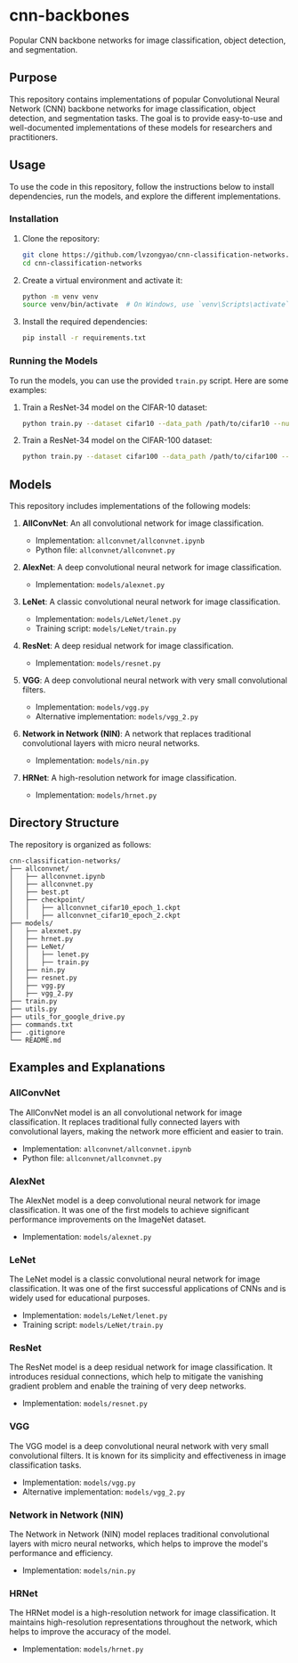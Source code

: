 # cnn-backbones

Popular CNN backbone networks for image classification, object detection, and segmentation.

## Purpose

This repository contains implementations of popular Convolutional Neural Network (CNN) backbone networks for image classification, object detection, and segmentation tasks. The goal is to provide easy-to-use and well-documented implementations of these models for researchers and practitioners.

## Usage

To use the code in this repository, follow the instructions below to install dependencies, run the models, and explore the different implementations.

### Installation

1. Clone the repository:
   ```bash
   git clone https://github.com/lvzongyao/cnn-classification-networks.git
   cd cnn-classification-networks
   ```

2. Create a virtual environment and activate it:
   ```bash
   python -m venv venv
   source venv/bin/activate  # On Windows, use `venv\Scripts\activate`
   ```

3. Install the required dependencies:
   ```bash
   pip install -r requirements.txt
   ```

### Running the Models

To run the models, you can use the provided `train.py` script. Here are some examples:

1. Train a ResNet-34 model on the CIFAR-10 dataset:
   ```bash
   python train.py --dataset cifar10 --data_path /path/to/cifar10 --num_classes 10 --batch_size 128 --model resnet34 --num_epochs 30
   ```

2. Train a ResNet-34 model on the CIFAR-100 dataset:
   ```bash
   python train.py --dataset cifar100 --data_path /path/to/cifar100 --num_classes 100 --batch_size 128 --model resnet34 --num_epochs 30
   ```

## Models

This repository includes implementations of the following models:

1. **AllConvNet**: An all convolutional network for image classification.
   - Implementation: `allconvnet/allconvnet.ipynb`
   - Python file: `allconvnet/allconvnet.py`

2. **AlexNet**: A deep convolutional neural network for image classification.
   - Implementation: `models/alexnet.py`

3. **LeNet**: A classic convolutional neural network for image classification.
   - Implementation: `models/LeNet/lenet.py`
   - Training script: `models/LeNet/train.py`

4. **ResNet**: A deep residual network for image classification.
   - Implementation: `models/resnet.py`

5. **VGG**: A deep convolutional neural network with very small convolutional filters.
   - Implementation: `models/vgg.py`
   - Alternative implementation: `models/vgg_2.py`

6. **Network in Network (NIN)**: A network that replaces traditional convolutional layers with micro neural networks.
   - Implementation: `models/nin.py`

7. **HRNet**: A high-resolution network for image classification.
   - Implementation: `models/hrnet.py`

## Directory Structure

The repository is organized as follows:

```
cnn-classification-networks/
├── allconvnet/
│   ├── allconvnet.ipynb
│   ├── allconvnet.py
│   ├── best.pt
│   ├── checkpoint/
│   │   ├── allconvnet_cifar10_epoch_1.ckpt
│   │   ├── allconvnet_cifar10_epoch_2.ckpt
├── models/
│   ├── alexnet.py
│   ├── hrnet.py
│   ├── LeNet/
│   │   ├── lenet.py
│   │   ├── train.py
│   ├── nin.py
│   ├── resnet.py
│   ├── vgg.py
│   ├── vgg_2.py
├── train.py
├── utils.py
├── utils_for_google_drive.py
├── commands.txt
├── .gitignore
└── README.md
```

## Examples and Explanations

### AllConvNet

The AllConvNet model is an all convolutional network for image classification. It replaces traditional fully connected layers with convolutional layers, making the network more efficient and easier to train.

- Implementation: `allconvnet/allconvnet.ipynb`
- Python file: `allconvnet/allconvnet.py`

### AlexNet

The AlexNet model is a deep convolutional neural network for image classification. It was one of the first models to achieve significant performance improvements on the ImageNet dataset.

- Implementation: `models/alexnet.py`

### LeNet

The LeNet model is a classic convolutional neural network for image classification. It was one of the first successful applications of CNNs and is widely used for educational purposes.

- Implementation: `models/LeNet/lenet.py`
- Training script: `models/LeNet/train.py`

### ResNet

The ResNet model is a deep residual network for image classification. It introduces residual connections, which help to mitigate the vanishing gradient problem and enable the training of very deep networks.

- Implementation: `models/resnet.py`

### VGG

The VGG model is a deep convolutional neural network with very small convolutional filters. It is known for its simplicity and effectiveness in image classification tasks.

- Implementation: `models/vgg.py`
- Alternative implementation: `models/vgg_2.py`

### Network in Network (NIN)

The Network in Network (NIN) model replaces traditional convolutional layers with micro neural networks, which helps to improve the model's performance and efficiency.

- Implementation: `models/nin.py`

### HRNet

The HRNet model is a high-resolution network for image classification. It maintains high-resolution representations throughout the network, which helps to improve the accuracy of the model.

- Implementation: `models/hrnet.py`

